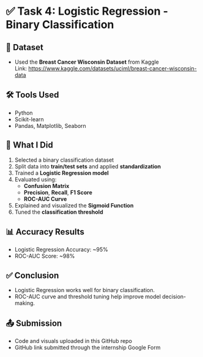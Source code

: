 # ✅ Task 4: Logistic Regression - Binary Classification

## 📌 Dataset
- Used the **Breast Cancer Wisconsin Dataset** from Kaggle  
  Link: https://www.kaggle.com/datasets/uciml/breast-cancer-wisconsin-data

## 🛠 Tools Used
- Python
- Scikit-learn
- Pandas, Matplotlib, Seaborn

## 🧠 What I Did
1. Selected a binary classification dataset
2. Split data into **train/test sets** and applied **standardization**
3. Trained a **Logistic Regression model**
4. Evaluated using:
   - **Confusion Matrix**
   - **Precision**, **Recall**, **F1 Score**
   - **ROC-AUC Curve**
5. Explained and visualized the **Sigmoid Function**
6. Tuned the **classification threshold**

## 📊 Accuracy Results
- Logistic Regression Accuracy: ~95%
- ROC-AUC Score: ~98%

## ✅ Conclusion
- Logistic Regression works well for binary classification.
- ROC-AUC curve and threshold tuning help improve model decision-making.

## 📤 Submission
- Code and visuals uploaded in this GitHub repo
- GitHub link submitted through the internship Google Form
